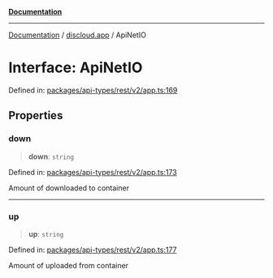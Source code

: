 [**Documentation**](../../README.md)

***

[Documentation](../../packages.md) / [discloud.app](../README.md) / ApiNetIO

# Interface: ApiNetIO

Defined in: [packages/api-types/rest/v2/app.ts:169](https://github.com/discloud/discloud.app/blob/5b4e3fe9c701f0b4f5ffa4246f463403d1e47fa1/packages/api-types/rest/v2/app.ts#L169)

## Properties

### down

> **down**: `string`

Defined in: [packages/api-types/rest/v2/app.ts:173](https://github.com/discloud/discloud.app/blob/5b4e3fe9c701f0b4f5ffa4246f463403d1e47fa1/packages/api-types/rest/v2/app.ts#L173)

Amount of downloaded to container

***

### up

> **up**: `string`

Defined in: [packages/api-types/rest/v2/app.ts:177](https://github.com/discloud/discloud.app/blob/5b4e3fe9c701f0b4f5ffa4246f463403d1e47fa1/packages/api-types/rest/v2/app.ts#L177)

Amount of uploaded from container
